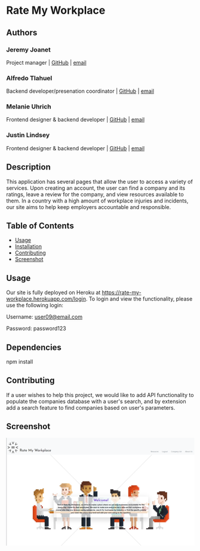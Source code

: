 # Rate My Workplace

## Authors
### Jeremy Joanet 
Project manager | [GitHub](https://github.com/Vygoth) | [email](JeremyJoanet@protonmail.com)

### Alfredo Tlahuel
Backend developer/presenation coordinator | [GitHub](https://github.com/Vfredo602) | [email](Vfredo602@gmail.com)

### Melanie Uhrich 
Frontend designer & backend developer | [GitHub](https://github.com/melanieuhrich) | [email](melanieuhrich13@gmail.com)

### Justin Lindsey
Frontend designer & backend developer | [GitHub](https://github.com/JusticeGTR) | [email](justinlindseylhr@gmail.com)

## Description
This application has several pages that allow the user to access a variety of services. Upon creating an account, the user can find a company and its ratings, leave a review for the company, and view resources available to them. In a country with a high amount of workplace injuries and incidents, our site aims to help keep employers accountable and responsible.

## Table of Contents
- [Usage](#Usage)
- [Installation](#Dependencies)
- [Contributing](#Contributing)
- [Screenshot](#Screenshot)

## Usage
Our site is fully deployed on Heroku at https://rate-my-workplace.herokuapp.com/login. To login and view the functionality, please use the following login:

Username: user09@email.com

Password: password123


## Dependencies
npm install

## Contributing
If a user wishes to help this project, we would like to add API functionality to populate the companies database with a user's search, and by extension add a search feature to find companies based on user's parameters.

## Screenshot
![Screenshot](./public/assets/screenshot.png)
